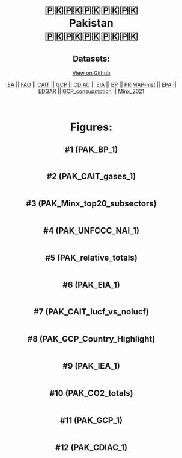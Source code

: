 
<center>
<h1 align="center">
🇵🇰🇵🇰🇵🇰🇵🇰🇵🇰
<br>
Pakistan
<br>
🇵🇰🇵🇰🇵🇰🇵🇰🇵🇰
</h1>
<h2>Datasets:</h2>
<p><a href="https://github.com/dquintani/GreenhouseData/tree/master/country_data/PAK_Pakistan/data">View on Github</a>
<br></p><p><a href="data/PAK_IEA.csv">IEA</a> || <a href="data/PAK_FAO.csv">FAO</a> || <a href="data/PAK_CAIT.csv">CAIT</a> || <a href="data/PAK_GCP.csv">GCP</a> || <a href="data/PAK_CDIAC.csv">CDIAC</a> || <a href="data/PAK_EIA.csv">EIA</a> || <a href="data/PAK_BP.csv">BP</a> || <a href="data/PAK_PRIMAP-hist.csv">PRIMAP-hist</a> || <a href="data/PAK_EPA.csv">EPA</a> || <a href="data/PAK_EDGAR.csv">EDGAR</a> || <a href="data/PAK_GCP_consupmption.csv">GCP_consupmption</a> || <a href="data/PAK_Minx_2021.csv">Minx_2021</a></p><p><br></p>
<h1>Figures:</h1><h2>#1 (PAK_BP_1)</h2>
<p><img alt="" src="figures/PAK_BP_1.png" /></p><h2>#2 (PAK_CAIT_gases_1)</h2>
<p><img alt="" src="figures/PAK_CAIT_gases_1.png" /></p><h2>#3 (PAK_Minx_top20_subsectors)</h2>
<p><img alt="" src="figures/PAK_Minx_top20_subsectors.png" /></p><h2>#4 (PAK_UNFCCC_NAI_1)</h2>
<p><img alt="" src="figures/PAK_UNFCCC_NAI_1.png" /></p><h2>#5 (PAK_relative_totals)</h2>
<p><img alt="" src="figures/PAK_relative_totals.png" /></p><h2>#6 (PAK_EIA_1)</h2>
<p><img alt="" src="figures/PAK_EIA_1.png" /></p><h2>#7 (PAK_CAIT_lucf_vs_nolucf)</h2>
<p><img alt="" src="figures/PAK_CAIT_lucf_vs_nolucf.png" /></p><h2>#8 (PAK_GCP_Country_Highlight)</h2>
<p><img alt="" src="figures/PAK_GCP_Country_Highlight.png" /></p><h2>#9 (PAK_IEA_1)</h2>
<p><img alt="" src="figures/PAK_IEA_1.png" /></p><h2>#10 (PAK_CO2_totals)</h2>
<p><img alt="" src="figures/PAK_CO2_totals.png" /></p><h2>#11 (PAK_GCP_1)</h2>
<p><img alt="" src="figures/PAK_GCP_1.png" /></p><h2>#12 (PAK_CDIAC_1)</h2>
<p><img alt="" src="figures/PAK_CDIAC_1.png" /></p>